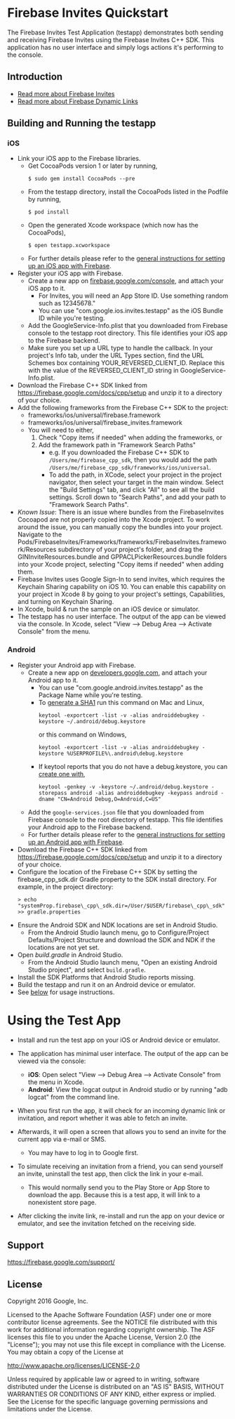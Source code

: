 Firebase Invites Quickstart
==============================

The Firebase Invites Test Application (testapp) demonstrates both
sending and receiving Firebase Invites using the Firebase Invites C++
SDK. This application has no user interface and simply logs actions
it's performing to the console.

Introduction
------------

- [Read more about Firebase Invites](https://firebase.google.com/docs/invites/)
- [Read more about Firebase Dynamic Links](https://firebase.google.com/docs/dynamic-links/)

Building and Running the testapp
--------------------------------

### iOS
  - Link your iOS app to the Firebase libraries.
    - Get CocoaPods version 1 or later by running,
        ```
        $ sudo gem install CocoaPods --pre
        ```
    - From the testapp directory, install the CocoaPods listed in the Podfile
      by running,
        ```
        $ pod install
        ```
    - Open the generated Xcode workspace (which now has the CocoaPods),
        ```
        $ open testapp.xcworkspace
        ```
    - For further details please refer to the
      [general instructions for setting up an iOS app with Firebase](https://firebase.google.com/docs/ios/setup).
  - Register your iOS app with Firebase.
    - Create a new app on
      [firebase.google.com/console](https://firebase.google.com/console/),
      and attach your iOS app to it.
      - For Invites, you will need an App Store ID. Use something random such
        as 12345678."
      - You can use "com.google.ios.invites.testapp" as the iOS Bundle ID
        while you're testing.
    - Add the GoogleService-Info.plist that you downloaded from Firebase
      console to the testapp root directory. This file identifies your iOS app
      to the Firebase backend.
    - Make sure you set up a URL type to handle the callback. In your project's
      Info tab, under the URL Types section, find the URL Schemes box containing
      YOUR\_REVERSED\_CLIENT\_ID. Replace this with the value of the
      REVERSED\_CLIENT\_ID string in GoogleService-Info.plist.
  - Download the Firebase C++ SDK linked from
    https://firebase.google.com/docs/cpp/setup and unzip it to a
    directory of your choice.
  - Add the following frameworks from the Firebase C++ SDK to the project:
    - frameworks/ios/universal/firebase.framework
    - frameworks/ios/universal/firebase_invites.framework
    - You will need to either,
       1. Check "Copy items if needed" when adding the frameworks, or
       2. Add the framework path in "Framework Search Paths"
          - e.g. If you downloaded the Firebase C++ SDK to
            `/Users/me/firebase_cpp_sdk`,
            then you would add the path
            `/Users/me/firebase_cpp_sdk/frameworks/ios/universal`.
          - To add the path, in XCode, select your project in the project
            navigator, then select your target in the main window.
            Select the "Build Settings" tab, and click "All" to see all
            the build settings. Scroll down to "Search Paths", and add
            your path to "Framework Search Paths".
  - _Known Issue_: There is an issue where bundles from the FirebaseInvites
    Cocoapod are not properly copied into the Xcode project. To work around the
    issue, you can manually copy the bundles into your project. Navigate to the
    Pods/FirebaseInvites/Frameworks/frameworks/FirebaseInvites.framework/Resources
    subdirectory of your project's folder, and drag the
    GINInviteResources.bundle and GPPACLPickerResources.bundle folders into your
    Xcode project, selecting "Copy items if needed" when adding them.
  - Firebase Invites uses Google Sign-In to send invites, which requires the
    Keychain Sharing capability on iOS 10. You can enable this capability on
    your project in Xcode 8 by going to your project's settings, Capabilities,
    and turning on Keychain Sharing.
  - In Xcode, build & run the sample on an iOS device or simulator.
  - The testapp has no user interface. The output of the app can be viewed
    via the console.  In Xcode,  select
    "View --> Debug Area --> Activate Console" from the menu.

### Android
  - Register your Android app with Firebase.
    - Create a new app on
      [developers.google.com](https://firebase.google.com/console/),
      and attach your Android app to it.
      - You can use "com.google.android.invites.testapp" as the Package Name
        while you're testing.
      - To [generate a SHA1](https://developers.google.com/android/guides/client-auth)
        run this command on Mac and Linux,
        ```
        keytool -exportcert -list -v -alias androiddebugkey -keystore ~/.android/debug.keystore
        ```
        or this command on Windows,
        ```
        keytool -exportcert -list -v -alias androiddebugkey -keystore %USERPROFILE%\.android\debug.keystore
        ```
      - If keytool reports that you do not have a debug.keystore, you can
        [create one with](http://developer.android.com/tools/publishing/app-signing.html#signing-manually),
        ```
        keytool -genkey -v -keystore ~/.android/debug.keystore -storepass android -alias androiddebugkey -keypass android -dname "CN=Android Debug,O=Android,C=US"
        ```
    - Add the `google-services.json` file that you downloaded from Firebase
      console to the root directory of testapp. This file identifies your
      Android app to the Firebase backend.
    - For further details please refer to the
      [general instructions for setting up an Android app with Firebase](https://firebase.google.com/docs/android/setup).
  - Download the Firebase C++ SDK linked from
    https://firebase.google.com/docs/cpp/setup and unzip it to a
    directory of your choice.
  - Configure the location of the Firebase C++ SDK by setting the
    firebase\_cpp\_sdk.dir Gradle property to the SDK install directory.
    For example, in the project directory:
      ```
      > echo "systemProp.firebase\_cpp\_sdk.dir=/User/$USER/firebase\_cpp\_sdk" >> gradle.properties
      ```
  - Ensure the Android SDK and NDK locations are set in Android Studio.
    - From the Android Studio launch menu, go to
      Configure/Project Defaults/Project Structure and download the SDK and NDK if
      the locations are not yet set.
  - Open *build.gradle* in Android Studio.
    - From the Android Studio launch menu, "Open an existing Android Studio
      project", and select `build.gradle`.
  - Install the SDK Platforms that Android Studio reports missing.
  - Build the testapp and run it on an Android device or emulator.
  - See [below](#using_the_test_app) for usage instructions.

# Using the Test App

- Install and run the test app on your iOS or Android device or emulator.
- The application has minimal user interface. The output of the app can be viewed
  via the console:
  - __iOS__: Open select "View --> Debug Area --> Activate Console" from the menu
    in Xcode.
  - __Android__: View the logcat output in Android studio or by running
    "adb logcat" from the command line.

- When you first run the app, it will check for an incoming dynamic link or
  invitation, and report whether it was able to fetch an invite.
- Afterwards, it will open a screen that allows you to send an invite for the
  current app via e-mail or SMS.
  - You may have to log in to Google first.
- To simulate receiving an invitation from a friend, you can send yourself an
  invite, uninstall the test app, then click the link in your e-mail.
  - This would normally send you to the Play Store or App Store to download the
    app. Because this is a test app, it will link to a nonexistent store page.
- After clicking the invite link, re-install and run the app on your device or
  emulator, and see the invitation fetched on the receiving side.

Support
-------

https://firebase.google.com/support/

License
-------

Copyright 2016 Google, Inc.

Licensed to the Apache Software Foundation (ASF) under one or more contributor
license agreements.  See the NOTICE file distributed with this work for
additional information regarding copyright ownership.  The ASF licenses this
file to you under the Apache License, Version 2.0 (the "License"); you may not
use this file except in compliance with the License.  You may obtain a copy of
the License at

  http://www.apache.org/licenses/LICENSE-2.0

Unless required by applicable law or agreed to in writing, software
distributed under the License is distributed on an "AS IS" BASIS, WITHOUT
WARRANTIES OR CONDITIONS OF ANY KIND, either express or implied.  See the
License for the specific language governing permissions and limitations under
the License.

